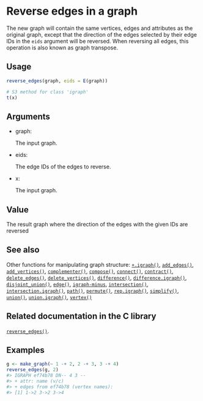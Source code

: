 # Reverse edges in a graph

The new graph will contain the same vertices, edges and attributes as
the original graph, except that the direction of the edges selected by
their edge IDs in the `eids` argument will be reversed. When reversing
all edges, this operation is also known as graph transpose.

## Usage

``` r
reverse_edges(graph, eids = E(graph))

# S3 method for class 'igraph'
t(x)
```

## Arguments

- graph:

  The input graph.

- eids:

  The edge IDs of the edges to reverse.

- x:

  The input graph.

## Value

The result graph where the direction of the edges with the given IDs are
reversed

## See also

Other functions for manipulating graph structure:
[`+.igraph()`](https://r.igraph.org/reference/plus-.igraph.md),
[`add_edges()`](https://r.igraph.org/reference/add_edges.md),
[`add_vertices()`](https://r.igraph.org/reference/add_vertices.md),
[`complementer()`](https://r.igraph.org/reference/complementer.md),
[`compose()`](https://r.igraph.org/reference/compose.md),
[`connect()`](https://r.igraph.org/reference/ego.md),
[`contract()`](https://r.igraph.org/reference/contract.md),
[`delete_edges()`](https://r.igraph.org/reference/delete_edges.md),
[`delete_vertices()`](https://r.igraph.org/reference/delete_vertices.md),
[`difference()`](https://r.igraph.org/reference/difference.md),
[`difference.igraph()`](https://r.igraph.org/reference/difference.igraph.md),
[`disjoint_union()`](https://r.igraph.org/reference/disjoint_union.md),
[`edge()`](https://r.igraph.org/reference/edge.md),
[`igraph-minus`](https://r.igraph.org/reference/igraph-minus.md),
[`intersection()`](https://r.igraph.org/reference/intersection.md),
[`intersection.igraph()`](https://r.igraph.org/reference/intersection.igraph.md),
[`path()`](https://r.igraph.org/reference/path.md),
[`permute()`](https://r.igraph.org/reference/permute.md),
[`rep.igraph()`](https://r.igraph.org/reference/rep.igraph.md),
[`simplify()`](https://r.igraph.org/reference/simplify.md),
[`union()`](https://r.igraph.org/reference/union.md),
[`union.igraph()`](https://r.igraph.org/reference/union.igraph.md),
[`vertex()`](https://r.igraph.org/reference/vertex.md)

## Related documentation in the C library

[`reverse_edges()`](https://igraph.org/c/html/latest/igraph-Operators.html#igraph_reverse_edges).

## Examples

``` r
g <- make_graph(~ 1 -+ 2, 2 -+ 3, 3 -+ 4)
reverse_edges(g, 2)
#> IGRAPH ef74b78 DN-- 4 3 -- 
#> + attr: name (v/c)
#> + edges from ef74b78 (vertex names):
#> [1] 1->2 3->2 3->4
```
